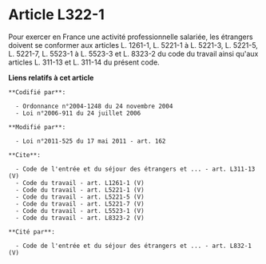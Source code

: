 # Article L322-1

Pour exercer en France une activité professionnelle salariée, les étrangers doivent se conformer aux articles L. 1261-1, L.
5221-1 à L. 5221-3, 
L. 5221-5, L. 5221-7, L. 5523-1 à L. 5523-3 et L. 8323-2 du code du travail ainsi qu'aux articles L. 311-13 et L. 311-14 du
présent code.

**Liens relatifs à cet article**

	**Codifié par**:

	  - Ordonnance n°2004-1248 du 24 novembre 2004
	  - Loi n°2006-911 du 24 juillet 2006

	**Modifié par**:

	  - Loi n°2011-525 du 17 mai 2011 - art. 162

	**Cite**:

	  - Code de l'entrée et du séjour des étrangers et ... - art. L311-13 (V)
	  - Code du travail - art. L1261-1 (V)
	  - Code du travail - art. L5221-1 (V)
	  - Code du travail - art. L5221-5 (V)
	  - Code du travail - art. L5221-7 (V)
	  - Code du travail - art. L5523-1 (V)
	  - Code du travail - art. L8323-2 (V)

	**Cité par**:

	  - Code de l'entrée et du séjour des étrangers et ... - art. L832-1 (V)

